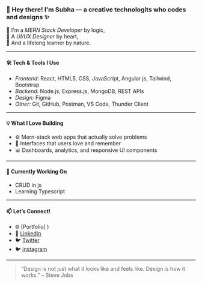 ### 👋 Hey there! I'm Subha — a creative technologits who codes and designs ✨

🔧 I'm a *MERN Stack Developer* by logic,  
🎨 A *UI/UX Designer* by heart,  
🚀 And a lifelong learner by nature.

---

#### 🛠 Tech & Tools I Use
- *Frontend:* React, HTML5, CSS, JavaScript, Angular js, Tailwind, Bootstrap
- *Backend:* Node.js, Express.js, MongoDB, REST APIs
- *Design:* Figma
- *Other:* Git, GitHub, Postman, VS Code, Thunder Client

---

#### 💡 What I Love Building
- ⚙ Mern-stack web apps that actually solve problems  
- 🎯 Interfaces that users love and remember  
- 📊 Dashboards, analytics, and responsive UI components

---

#### 🌱 Currently Working On
- CRUD in js
- Learning Typescript

---

#### 📫 Let’s Connect!
- 🌐 [Portfolio] )
- 💼 [LinkedIn](https://www.linkedin.com/in/subha-p-871113288/)
- 🐦 [Twitter](https://x.com/SubhaP23)
- 🐦 [instagram](https://www.instagram.com/subhapandiyarajan?igsh=bDdncTlqbXpjZHMy)

---

> “Design is not just what it looks like and feels like. Design is how it works.” – Steve Jobs
